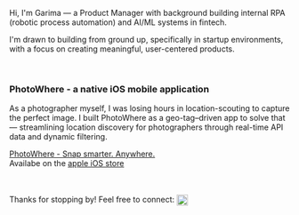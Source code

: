<p>
Hi, I'm Garima — a Product Manager with background building internal RPA (robotic process automation) and AI/ML systems in fintech.
</p>

<p>
I'm drawn to building from ground up, specifically in startup environments, with a focus on creating meaningful, user-centered products.
</p>
<br>
<p>
<h3>PhotoWhere - a native iOS mobile application </b> </h3>
<p>
As a photographer myself, I was losing hours in location-scouting to capture the perfect image. I built PhotoWhere as a geo-tag–driven app to solve that — streamlining location discovery for photographers through real-time API data and dynamic filtering.
</p>


[PhotoWhere - Snap smarter. Anywhere.](https://github.com/shukla100/PhotoWhere---iOS-mobile-application/tree/main) <br>
Availabe on the [apple iOS store](https://apps.apple.com/us/app/photowhere-snap-smarter/id6748592837)

<br>
<br>
Thanks for stopping by! Feel free to connect: 
<a href="https://www.linkedin.com/in/garimashukla100/" target="_blank">
  <img align="center" src="https://cdn.jsdelivr.net/npm/simple-icons@v3/icons/linkedin.svg" width="20px" alt="LinkedIn" />
</a>
</p>
